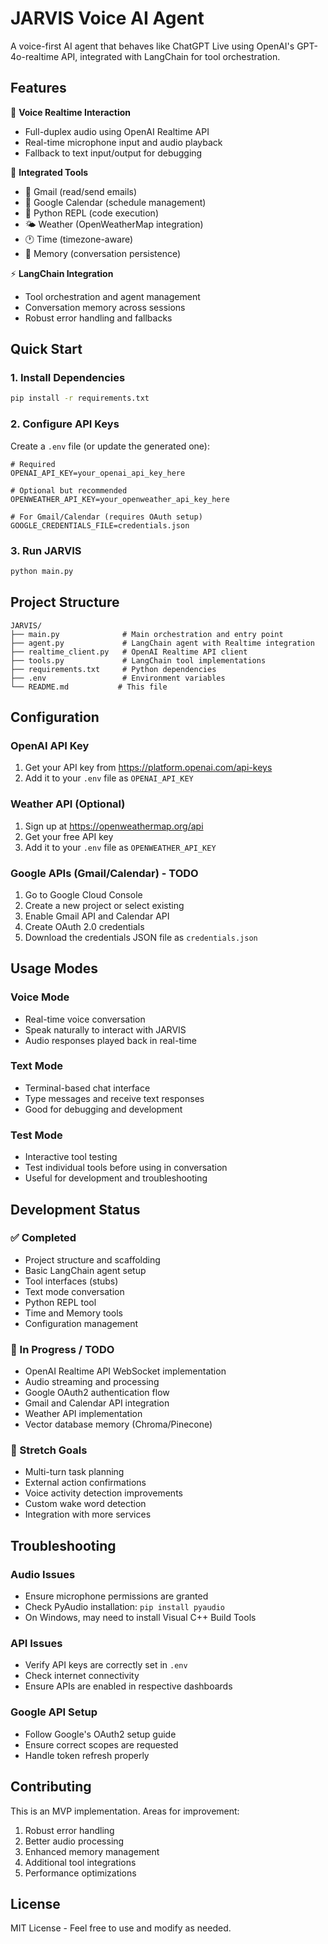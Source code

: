 # JARVIS Voice AI Agent

A voice-first AI agent that behaves like ChatGPT Live using OpenAI's GPT-4o-realtime API, integrated with LangChain for tool orchestration.

## Features

🎤 **Voice Realtime Interaction**
- Full-duplex audio using OpenAI Realtime API
- Real-time microphone input and audio playback
- Fallback to text input/output for debugging

🔧 **Integrated Tools**
- 📧 Gmail (read/send emails)
- 📅 Google Calendar (schedule management)
- 🐍 Python REPL (code execution)
- 🌤️ Weather (OpenWeatherMap integration)
- 🕐 Time (timezone-aware)
- 🧠 Memory (conversation persistence)

⚡ **LangChain Integration**
- Tool orchestration and agent management
- Conversation memory across sessions
- Robust error handling and fallbacks

## Quick Start

### 1. Install Dependencies

```bash
pip install -r requirements.txt
```

### 2. Configure API Keys

Create a `.env` file (or update the generated one):

```env
# Required
OPENAI_API_KEY=your_openai_api_key_here

# Optional but recommended
OPENWEATHER_API_KEY=your_openweather_api_key_here

# For Gmail/Calendar (requires OAuth setup)
GOOGLE_CREDENTIALS_FILE=credentials.json
```

### 3. Run JARVIS

```bash
python main.py
```

## Project Structure

```
JARVIS/
├── main.py              # Main orchestration and entry point
├── agent.py             # LangChain agent with Realtime integration
├── realtime_client.py   # OpenAI Realtime API client
├── tools.py             # LangChain tool implementations
├── requirements.txt     # Python dependencies
├── .env                 # Environment variables
└── README.md           # This file
```

## Configuration

### OpenAI API Key
1. Get your API key from https://platform.openai.com/api-keys
2. Add it to your `.env` file as `OPENAI_API_KEY`

### Weather API (Optional)
1. Sign up at https://openweathermap.org/api
2. Get your free API key
3. Add it to your `.env` file as `OPENWEATHER_API_KEY`

### Google APIs (Gmail/Calendar) - TODO
1. Go to Google Cloud Console
2. Create a new project or select existing
3. Enable Gmail API and Calendar API
4. Create OAuth 2.0 credentials
5. Download the credentials JSON file as `credentials.json`

## Usage Modes

### Voice Mode
- Real-time voice conversation
- Speak naturally to interact with JARVIS
- Audio responses played back in real-time

### Text Mode
- Terminal-based chat interface
- Type messages and receive text responses
- Good for debugging and development

### Test Mode
- Interactive tool testing
- Test individual tools before using in conversation
- Useful for development and troubleshooting

## Development Status

### ✅ Completed
- Project structure and scaffolding
- Basic LangChain agent setup
- Tool interfaces (stubs)
- Text mode conversation
- Python REPL tool
- Time and Memory tools
- Configuration management

### 🚧 In Progress / TODO
- OpenAI Realtime API WebSocket implementation
- Audio streaming and processing
- Google OAuth2 authentication flow
- Gmail and Calendar API integration
- Weather API implementation
- Vector database memory (Chroma/Pinecone)

### 🎯 Stretch Goals
- Multi-turn task planning
- External action confirmations
- Voice activity detection improvements
- Custom wake word detection
- Integration with more services

## Troubleshooting

### Audio Issues
- Ensure microphone permissions are granted
- Check PyAudio installation: `pip install pyaudio`
- On Windows, may need to install Visual C++ Build Tools

### API Issues
- Verify API keys are correctly set in `.env`
- Check internet connectivity
- Ensure APIs are enabled in respective dashboards

### Google API Setup
- Follow Google's OAuth2 setup guide
- Ensure correct scopes are requested
- Handle token refresh properly

## Contributing

This is an MVP implementation. Areas for improvement:
1. Robust error handling
2. Better audio processing
3. Enhanced memory management
4. Additional tool integrations
5. Performance optimizations

## License

MIT License - Feel free to use and modify as needed.
